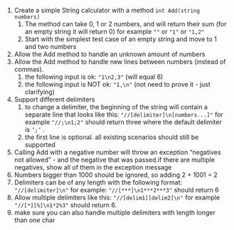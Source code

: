 1. Create a simple String calculator with a method `int Add(string numbers)`
   1. The method can take 0, 1 or 2 numbers, and will return their sum (for an empty string it will return 0) for example `""` or `"1"` or `"1,2"`
   2. Start with the simplest test case of an empty string and move to 1 and two numbers
2. Allow the Add method to handle an unknown amount of numbers
3. Allow the Add method to handle new lines between numbers (instead of commas).
   1. the following input is ok:  `"1\n2,3"`  (will equal 6)
   2. the following input is NOT ok:  `"1,\n"` (not need to prove it - just clarifying)
4. Support different delimiters
   1. to change a delimiter, the beginning of the string will contain a separate line that looks like this:   `"//[delimiter]\n[numbers...]"` for example `"//;\n1;2"` should return three where the default delimiter is `‘;’` .
   2. the first line is optional. all existing scenarios should still be supported
5. Calling Add with a negative number will throw an exception “negatives not allowed” - and the negative that was passed.if there are multiple negatives, show all of them in the exception message
6. Numbers bigger than 1000 should be ignored, so adding 2 + 1001  = 2
7. Delimiters can be of any length with the following format:  `"//[delimiter]\n"` for example: `"//[***]\n1***2***3"` should return 6
8. Allow multiple delimiters like this:  `"//[delim1][delim2]\n"` for example `"//[*][%]\n1*2%3"` should return 6.
9. make sure you can also handle multiple delimiters with length longer than one char